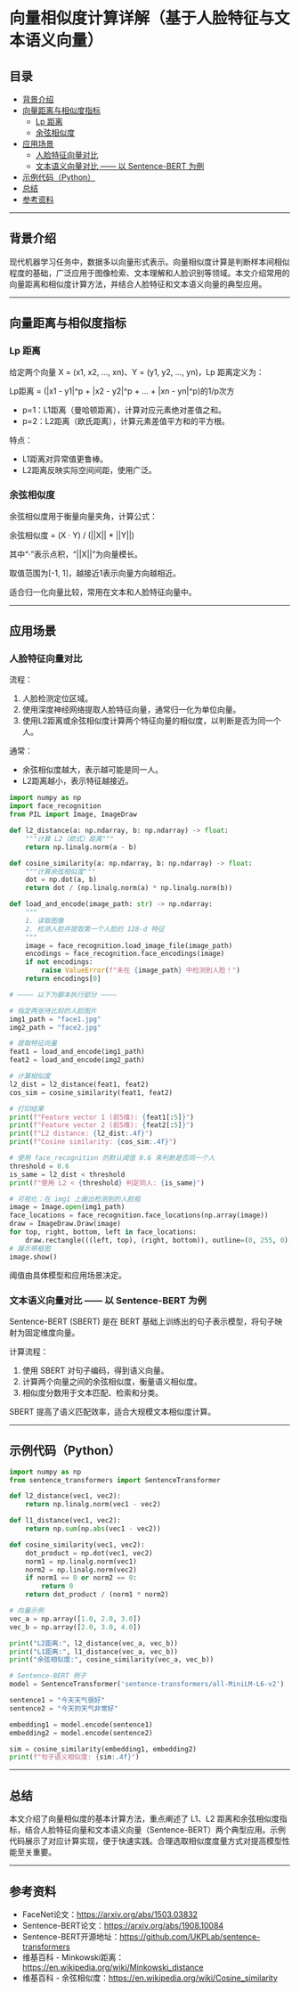 # 向量相似度计算详解（基于人脸特征与文本语义向量）

## 目录

- [背景介绍](#背景介绍)
- [向量距离与相似度指标](#向量距离与相似度指标)
  - [Lp 距离](#lp-距离)
  - [余弦相似度](#余弦相似度)
- [应用场景](#应用场景)
  - [人脸特征向量对比](#人脸特征向量对比)
  - [文本语义向量对比 —— 以 Sentence-BERT 为例](#文本语义向量对比--以-sentence-bert-为例)
- [示例代码（Python）](#示例代码python)
- [总结](#总结)
- [参考资料](#参考资料)

---

## 背景介绍

现代机器学习任务中，数据多以向量形式表示。向量相似度计算是判断样本间相似程度的基础，广泛应用于图像检索、文本理解和人脸识别等领域。本文介绍常用的向量距离和相似度计算方法，并结合人脸特征和文本语义向量的典型应用。

---

## 向量距离与相似度指标

### Lp 距离

给定两个向量 X = (x1, x2, ..., xn)、Y = (y1, y2, ..., yn)，Lp 距离定义为：

Lp距离 = (|x1 - y1|^p + |x2 - y2|^p + ... + |xn - yn|^p)的1/p次方

- p=1：L1距离（曼哈顿距离），计算对应元素绝对差值之和。
- p=2：L2距离（欧氏距离），计算元素差值平方和的平方根。

特点：
- L1距离对异常值更鲁棒。
- L2距离反映实际空间间距，使用广泛。

### 余弦相似度

余弦相似度用于衡量向量夹角，计算公式：

余弦相似度 = (X · Y) / (||X|| * ||Y||)

其中“·”表示点积，“||X||”为向量模长。

取值范围为[-1, 1]，越接近1表示向量方向越相近。

适合归一化向量比较，常用在文本和人脸特征向量中。

---

## 应用场景

### 人脸特征向量对比

流程：

1. 人脸检测定位区域。
2. 使用深度神经网络提取人脸特征向量，通常归一化为单位向量。
3. 使用L2距离或余弦相似度计算两个特征向量的相似度，以判断是否为同一个人。

通常：

- 余弦相似度越大，表示越可能是同一人。
- L2距离越小，表示特征越接近。
```python
import numpy as np
import face_recognition
from PIL import Image, ImageDraw

def l2_distance(a: np.ndarray, b: np.ndarray) -> float:
    """计算 L2（欧式）距离"""
    return np.linalg.norm(a - b)

def cosine_similarity(a: np.ndarray, b: np.ndarray) -> float:
    """计算余弦相似度"""
    dot = np.dot(a, b)
    return dot / (np.linalg.norm(a) * np.linalg.norm(b))

def load_and_encode(image_path: str) -> np.ndarray:
    """
    1. 读取图像
    2. 检测人脸并提取第一个人脸的 128-d 特征
    """
    image = face_recognition.load_image_file(image_path)
    encodings = face_recognition.face_encodings(image)
    if not encodings:
        raise ValueError(f"未在 {image_path} 中检测到人脸！")
    return encodings[0]

# ———— 以下为脚本执行部分 ————

# 指定两张待比较的人脸图片
img1_path = "face1.jpg"
img2_path = "face2.jpg"

# 提取特征向量
feat1 = load_and_encode(img1_path)
feat2 = load_and_encode(img2_path)

# 计算相似度
l2_dist = l2_distance(feat1, feat2)
cos_sim = cosine_similarity(feat1, feat2)

# 打印结果
print(f"Feature vector 1 (前5维): {feat1[:5]}")
print(f"Feature vector 2 (前5维): {feat2[:5]}")
print(f"L2 distance: {l2_dist:.4f}")
print(f"Cosine similarity: {cos_sim:.4f}")

# 使用 face_recognition 的默认阈值 0.6 来判断是否同一个人
threshold = 0.6
is_same = l2_dist < threshold
print(f"使用 L2 < {threshold} 判定同人: {is_same}")

# 可视化：在 img1 上画出检测到的人脸框
image = Image.open(img1_path)
face_locations = face_recognition.face_locations(np.array(image))
draw = ImageDraw.Draw(image)
for top, right, bottom, left in face_locations:
    draw.rectangle(((left, top), (right, bottom)), outline=(0, 255, 0), width=2)
# 展示带框图
image.show()
```
阈值由具体模型和应用场景决定。

### 文本语义向量对比 —— 以 Sentence-BERT 为例

Sentence-BERT (SBERT) 是在 BERT 基础上训练出的句子表示模型，将句子映射为固定维度向量。

计算流程：

1. 使用 SBERT 对句子编码，得到语义向量。
2. 计算两个向量之间的余弦相似度，衡量语义相似度。
3. 相似度分数用于文本匹配、检索和分类。

SBERT 提高了语义匹配效率，适合大规模文本相似度计算。

---

## 示例代码（Python）

```python
import numpy as np
from sentence_transformers import SentenceTransformer

def l2_distance(vec1, vec2):
    return np.linalg.norm(vec1 - vec2)

def l1_distance(vec1, vec2):
    return np.sum(np.abs(vec1 - vec2))

def cosine_similarity(vec1, vec2):
    dot_product = np.dot(vec1, vec2)
    norm1 = np.linalg.norm(vec1)
    norm2 = np.linalg.norm(vec2)
    if norm1 == 0 or norm2 == 0:
        return 0
    return dot_product / (norm1 * norm2)

# 向量示例
vec_a = np.array([1.0, 2.0, 3.0])
vec_b = np.array([2.0, 3.0, 4.0])

print("L2距离:", l2_distance(vec_a, vec_b))
print("L1距离:", l1_distance(vec_a, vec_b))
print("余弦相似度:", cosine_similarity(vec_a, vec_b))

# Sentence-BERT 例子
model = SentenceTransformer('sentence-transformers/all-MiniLM-L6-v2')

sentence1 = "今天天气很好"
sentence2 = "今天的天气非常好"

embedding1 = model.encode(sentence1)
embedding2 = model.encode(sentence2)

sim = cosine_similarity(embedding1, embedding2)
print(f"句子语义相似度: {sim:.4f}")
```

---

## 总结

本文介绍了向量相似度的基本计算方法，重点阐述了 L1、L2 距离和余弦相似度指标，结合人脸特征向量和文本语义向量（Sentence-BERT）两个典型应用。示例代码展示了对应计算实现，便于快速实践。合理选取相似度度量方式对提高模型性能至关重要。

---

## 参考资料

- FaceNet论文：https://arxiv.org/abs/1503.03832
- Sentence-BERT论文：https://arxiv.org/abs/1908.10084
- Sentence-BERT开源地址：https://github.com/UKPLab/sentence-transformers
- 维基百科 - Minkowski距离：https://en.wikipedia.org/wiki/Minkowski_distance
- 维基百科 - 余弦相似度：https://en.wikipedia.org/wiki/Cosine_similarity
